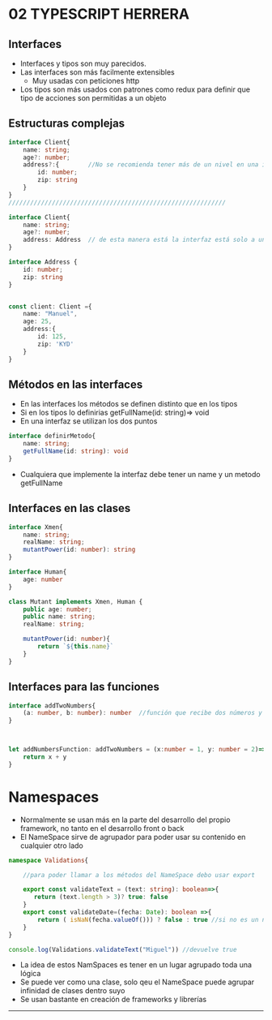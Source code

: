 # 02 TYPESCRIPT HERRERA

## Interfaces

- Interfaces y tipos son muy parecidos. 
- Las interfaces son más facilmente extensibles
    - Muy usadas con peticiones http
- Los tipos son más usados con patrones como redux para definir que tipo de acciones son permitidas a un objeto

## Estructuras complejas

~~~ts
interface Client{
    name: string;
    age?: number;
    address?:{        //No se recomienda tener más de un nivel en una interfaz
        id: number;
        zip: string
    }
}
////////////////////////////////////////////////////////////

interface Client{
    name: string;
    age?: number;
    address: Address  // de esta manera está la interfaz está solo a un nivel sin identación, lo recomendable
}

interface Address {
    id: number;
    zip: string
}


const client: Client ={
    name: "Manuel",
    age: 25,
    address:{
        id: 125,
        zip: 'KYD'
    }
}
~~~

## Métodos en las interfaces

- En las interfaces los métodos se definen distinto que en los tipos
- Si en los tipos lo definirias getFullName(id: string)=> void
- En una interfaz se utilizan los dos puntos

~~~ts
interface definirMetodo{
    name: string;
    getFullName(id: string): void
}
~~~

- Cualquiera que implemente la interfaz debe tener un name y un metodo getFullName

## Interfaces en las clases

~~~ts
interface Xmen{
    name: string;
    realName: string;
    mutantPower(id: number): string
}

interface Human{
    age: number
}

class Mutant implements Xmen, Human {
    public age: number;
    public name: string;
    realName: string;

    mutantPower(id: number){
        return `${this.name}`
    }
}
~~~

## Interfaces para las funciones

~~~ts
interface addTwoNumbers{
    (a: number, b: number): number  //función que recibe dos números y devuelve un número
}



let addNumbersFunction: addTwoNumbers = (x:number = 1, y: number = 2)=>{
    return x + y
}
~~~

# Namespaces

- Normalmente se usan más en la parte del desarrollo del propio framework, no tanto en el desarrollo front o back
- El NameSpace sirve de agrupador para poder usar su contenido en cualquier otro lado

~~~ts
namespace Validations{

    //para poder llamar a los métodos del NameSpace debo usar export

    export const validateText = (text: string): boolean=>{
       return (text.length > 3)? true: false
    }
    export const validateDate=(fecha: Date): boolean =>{
        return ( isNaN(fecha.valueOf())) ? false : true //si no es un número regreso un false
    }
}

console.log(Validations.validateText("Miguel")) //devuelve true
~~~

- La idea de estos NamSpaces es tener en un lugar agrupado toda una lógica
- Se puede ver como una clase, solo qeu el NameSpace puede agrupar infinidad de clases dentro suyo
- Se usan bastante en creación de frameworks y librerías
----

##
